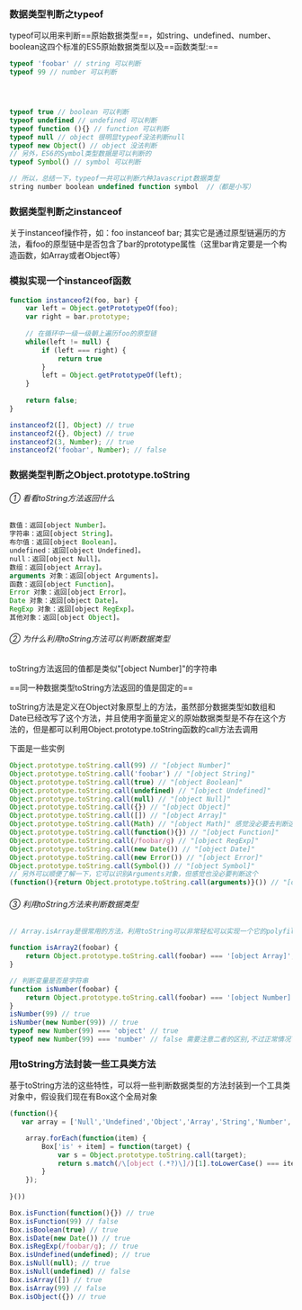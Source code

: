 ﻿### 数据类型判断之typeof
typeof可以用来判断==原始数据类型==，如string、undefined、number、boolean这四个标准的ES5原始数据类型以及==函数类型:==

```javascript
typeof 'foobar' // string 可以判断
typeof 99 // number 可以判断




typeof true // boolean 可以判断
typeof undefined // undefined 可以判断
typeof function (){} // function 可以判断
typeof null // object 很明显typeof没法判断null
typeof new Object() // object 没法判断
// 另外，ES6的Symbol类型数据是可以判断的
typeof Symbol() // symbol 可以判断

// 所以，总结一下，typeof一共可以判断六种Javascript数据类型
string number boolean undefined function symbol  //（都是小写）
```


### 数据类型判断之instanceof
关于instanceof操作符，如：foo instanceof bar; 其实它是通过原型链遍历的方法，看foo的原型链中是否包含了bar的prototype属性（这里bar肯定要是一个构造函数，如Array或者Object等）

### 模拟实现一个instanceof函数

```javascript
function instanceof2(foo, bar) {
    var left = Object.getPrototypeOf(foo);
    var right = bar.prototype;
    
    // 在循环中一级一级朝上遍历foo的原型链
    while(left != null) {
        if (left === right) {
            return true
        }
        left = Object.getPrototypeOf(left);
    }
    
    return false;
}

instanceof2([], Object) // true
instanceof2({}, Object) // true
instanceof2(3, Number); // true
instanceof2('foobar', Number); // false
```

### 数据类型判断之Object.prototype.toString
###### ① 看看toString方法返回什么

```javascript
数值：返回[object Number]。
字符串：返回[object String]。
布尔值：返回[object Boolean]。
undefined：返回[object Undefined]。
null：返回[object Null]。
数组：返回[object Array]。
arguments 对象：返回[object Arguments]。
函数：返回[object Function]。
Error 对象：返回[object Error]。
Date 对象：返回[object Date]。
RegExp 对象：返回[object RegExp]。
其他对象：返回[object Object]。
```

###### ② 为什么利用toString方法可以判断数据类型
toString方法返回的值都是类似"[object Number]"的字符串

==同一种数据类型toString方法返回的值是固定的==

toString方法是定义在Object对象原型上的方法，虽然部分数据类型如数组和Date已经改写了这个方法，并且使用字面量定义的原始数据类型是不存在这个方法的，但是都可以利用Object.prototype.toString函数的call方法去调用

下面是一些实例

```javascript
Object.prototype.toString.call(99) // "[object Number]"
Object.prototype.toString.call('foobar') // "[object String]"
Object.prototype.toString.call(true) // "[object Boolean]"
Object.prototype.toString.call(undefined) // "[object Undefined]"
Object.prototype.toString.call(null) // "[object Null]"
Object.prototype.toString.call({}) // "[object Object]"
Object.prototype.toString.call([]) // "[object Array]"
Object.prototype.toString.call(Math) // "[object Math]" 感觉没必要去判断这个
Object.prototype.toString.call(function(){}) // "[object Function]"
Object.prototype.toString.call(/foobar/g) // "[object RegExp]"
Object.prototype.toString.call(new Date()) // "[object Date]"
Object.prototype.toString.call(new Error()) // "[object Error]"
Object.prototype.toString.call(Symbol()) // "[object Symbol]"
// 另外可以顺便了解一下，它可以识别Arguments对象，但感觉也没必要判断这个
(function(){return Object.prototype.toString.call(arguments)}()) // "[object Arguments]"
```

###### ③ 利用toString方法来判断数据类型

```javascript
// Array.isArray是很常用的方法，利用toString可以非常轻松可以实现一个它的polyfill

function isArray2(foobar) {
    return Object.prototype.toString.call(foobar) === '[object Array]';
}

// 判断变量是否是字符串
function isNumber(foobar) {
    return Object.prototype.toString.call(foobar) === '[object Number]';
}
isNumber(99) // true
isNumber(new Number(99)) // true
typeof new Number(99) === 'object' // true
typeof new Number(99) === 'number' // false 需要注意二者的区别,不过正常情况下是不会用构造函数去生成数字等原始数据的

```


### 用toString方法封装一些工具类方法
基于toString方法的这些特性，可以将一些判断数据类型的方法封装到一个工具类对象中，假设我们现在有Box这个全局对象

```javascript
(function(){
   var array = ['Null','Undefined','Object','Array','String','Number', 'Boolean','Function','RegExp','Date']; 

    array.forEach(function(item) {
        Box['is' + item] = function(target) {
            var s = Object.prototype.toString.call(target);
            return s.match(/\[object (.*?)\]/)[1].toLowerCase() === item.toLowerCase();
        }
    });
 
}())

Box.isFunction(function(){}) // true
Box.isFunction(99) // false
Box.isBoolean(true) // true
Box.isDate(new Date()) // true
Box.isRegExp(/foobar/g); // true
Box.isUndefined(undefined); // true
Box.isNull(null); // true
Box.isNull(undefined) // false
Box.isArray([]) // true
Box.isArray(99) // false
Box.isObject({}) // true
```


